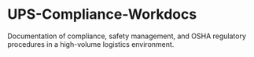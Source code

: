 # UPS-Compliance-Workdocs
Documentation of compliance, safety management, and OSHA regulatory procedures in a high-volume logistics environment.
